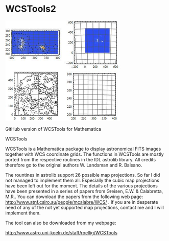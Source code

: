 WCSTools2
=========

![Example](https://github.com/markusroellig/WCSTools2/blob/master/wcstools1.jpg?raw=true)

GitHub version of WCSTools for Mathematica

WCSTools

WCSTools is a Mathematica package to display astronomical FITS images together with WCS 
coordinate grids. The functions in WCSTools are mostly ported from the respective routines 
in the IDL astrolib library. All credits therefore go to the original authors W. Landsman 
and R. Balsano.

The rountines in astrolib support 26 possible map projections. So far I did not managed to 
implement them all. Especially the cubic map projections have been left out for the moment. 
The details of the various projections have been presented in a series of papers from Greisen, 
E.W. & Calabretta, M.R.. You can download the papers from the following web page:
http://www.atnf.csiro.au/people/mcalabre/WCS/ . If you are 
in desperate need of any of the not yet supported map projections, contact me and I will 
implement them.

The tool can also be downloaded from my webpage: 

http://www.astro.uni-koeln.de/staff/roellig/WCSTools


